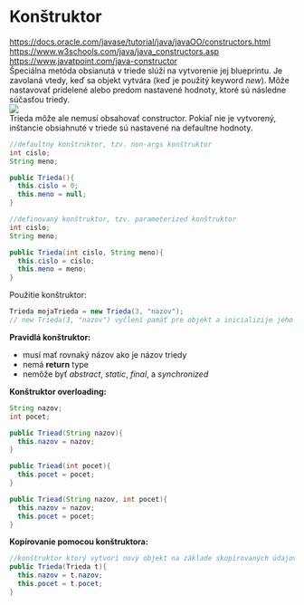 # Konštruktor 
https://docs.oracle.com/javase/tutorial/java/javaOO/constructors.html <br>
https://www.w3schools.com/java/java_constructors.asp <br>
https://www.javatpoint.com/java-constructor <br>
Špeciálna metóda obsianutá v triede slúži na vytvorenie jej blueprintu. Je zavolaná vtedy, keď sa objekt vytvára (keď je použitý keyword *new*). Môže nastavovať pridelené alebo 
predom nastavené hodnoty, ktoré sú následne súčasťou triedy. <br>
![](https://github.com/absolutty/javaDocs/blob/master/Kon%C5%A1truktor/konstruktor-kompilator.png) <br>
Trieda môže ale nemusí obsahovať constructor. 
Pokiaľ nie je vytvorený, inštancie obsiahnuté v triede sú nastavené na defaultne hodnoty.
```java
//defaultny konštruktor, tzv. non-args konštruktor
int cislo;
String meno;

public Trieda(){
  this.cislo = 0;
  this.meno = null;
} 

//definovaný konštruktor, tzv. parameterized konštruktor
int cislo;
String meno;

public Trieda(int cislo, String meno){
  this.cislo = cislo; 
  this.meno = meno;
}
```

Použitie konštruktor:
```java
Trieda mojaTrieda = new Trieda(3, "nazov"); 
// new Trieda(3, "nazov") vyčlení pamäť pre objekt a inicializije jeho hodnoty
```
**Pravidlá konštruktor:**
- musí mať rovnaký názov ako je názov triedy
- nemá **return** type
- nemôže byť *abstract*, *static*, *final*, a *synchronized* 

**Konštruktor overloading:**
```java
String nazov;
int pocet;

public Triead(String nazov){
  this.nazov = nazov;
}

public Triead(int pocet){
  this.pocet = pocet;
}

public Triead(String nazov, int pocet){
  this.nazov = nazov;
  this.pocet = pocet;
}
```
**Kopírovanie pomocou konštruktora:**
```java
//konštruktor ktorý vytvorí nový objekt na základe skopírovaných údajov jedného
public Trieda(Trieda t){
  this.nazov = t.nazov;
  this.pocet = t.pocet;
}
```
